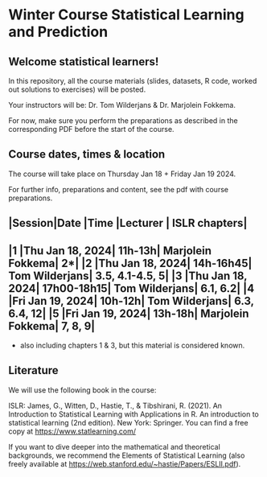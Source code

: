 Winter Course Statistical Learning and Prediction
========================================================

## Welcome statistical learners!

In this repository, all the course materials (slides, datasets, R code, worked out solutions to exercises) will be posted.  

Your instructors will be: Dr. Tom Wilderjans & Dr. Marjolein Fokkema.

For now, make sure you perform the preparations as described in the corresponding PDF before the start of the course. 


## Course dates, times & location

The course will take place on Thursday Jan 18 + Friday Jan 19 2024.

For further info, preparations and content, see the pdf with course preparations.

|Session|Date                  |Time    |Lecturer  | ISLR chapters|
------------------------------------------------------------------------------
|1	|Thu Jan 18, 2024|	11h-13h|	Marjolein Fokkema|	2*|
|2	|Thu Jan 18, 2024|	14h-16h45|	Tom Wilderjans|	3.5, 4.1-4.5, 5|
|3	|Thu Jan 18, 2024|	17h00-18h15|	Tom Wilderjans|	6.1, 6.2|
|4	|Fri Jan 19, 2024|	10h-12h|	Tom Wilderjans|	6.3, 6.4, 12|
|5	|Fri Jan 19, 2024|	13h-18h|	Marjolein Fokkema|	7, 8, 9|
--------------------------------------------------------------------------------
* also including chapters 1 & 3, but this material is considered known.



## Literature

We will use the following book in the course:

ISLR: James, G., Witten, D., Hastie, T., & Tibshirani, R. (2021). An Introduction to Statistical Learning with Applications in R. An introduction to statistical learning (2nd edition). New York: Springer. You can find a free copy at https://www.statlearning.com/

If you want to dive deeper into the mathematical and theoretical backgrounds, we recommend the Elements of Statistical Learning (also freely available at https://web.stanford.edu/~hastie/Papers/ESLII.pdf).
